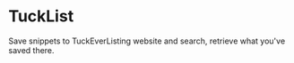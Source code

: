 # TuckList

 Save snippets to TuckEverListing website and search, retrieve what you've saved there.


